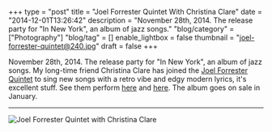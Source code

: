 +++
type = "post"
title = "Joel Forrester Quintet With Christina Clare"
date = "2014-12-01T13:26:42"
description = "November 28th, 2014. The release party for \"In New York\", an album of jazz songs."
"blog/category" = ["Photography"]
"blog/tag" = []
enable_lightbox = false
thumbnail = "joel-forrester-quintet@240.jpg"
draft = false
+++

<p>November 28th, 2014. The release party for "In New York", an album of jazz songs. My long-time friend Christina Clare has joined the <a href="http://joelforrester.com/">Joel Forrester Quintet</a> to sing new songs with a retro vibe and edgy modern lyrics, it's excellent stuff. See them perform <a href="https://www.youtube.com/watch?v=_APrNeGoS-E">here</a> and <a href="https://www.youtube.com/watch?v=FK2mBqvLpmc">here</a>. The album goes on sale in January.</p>
<hr />
<p><img style="display:block; margin-left:auto; margin-right:auto;" src="joel-forrester-quintet.jpg" alt="Joel Forrester Quintet with Christina Clare" title="Joel Forrester Quintet with Christina Clare" /></p>
    